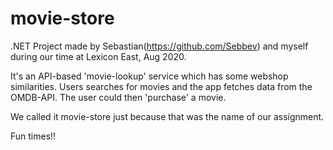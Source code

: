 # movie-store

.NET Project made by Sebastian(https://github.com/Sebbev) and myself during our time at Lexicon East, Aug 2020. 

It's an API-based 'movie-lookup' service which has some webshop similarities. Users searches for movies and the app fetches data from the OMDB-API. The user could then 'purchase' a movie. 

We called it movie-store just because that was the name of our assignment. 

Fun times!!